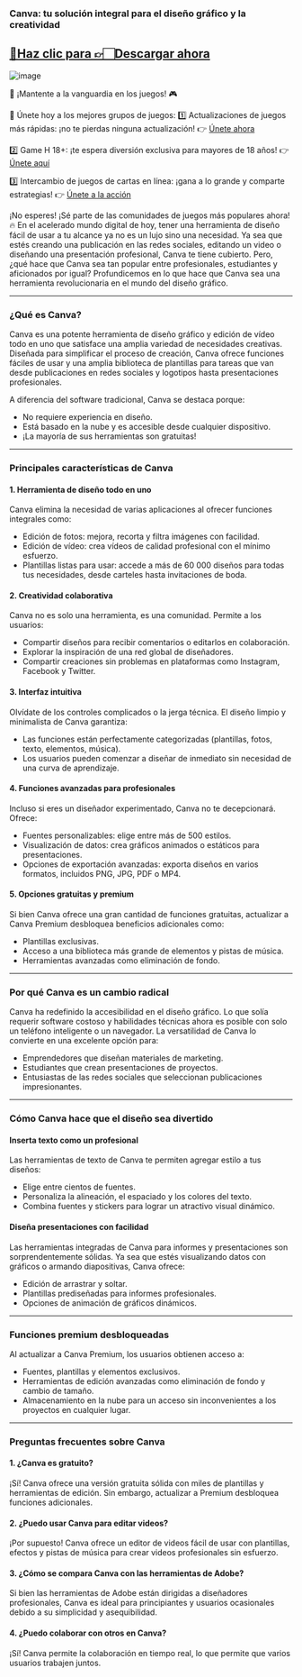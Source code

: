 ### Canva: tu solución integral para el diseño gráfico y la creatividad

## [🔗Haz clic para 👉🏻Descargar ahora](https://apkfyp.com/canva.html)

![image](https://github.com/user-attachments/assets/f0704487-1495-4c65-801e-6ccb4527e147)

🚀 ¡Mantente a la vanguardia en los juegos! 🎮

📢 Únete hoy a los mejores grupos de juegos:
1️⃣ Actualizaciones de juegos más rápidas: ¡no te pierdas ninguna actualización!
👉 [Únete ahora](https://t.me/apk_fyp)

2️⃣ Game H 18+: ¡te espera diversión exclusiva para mayores de 18 años!
👉 [Únete aquí](https://t.me/apkfypgame18)

3️⃣ Intercambio de juegos de cartas en línea: ¡gana a lo grande y comparte estrategias!
👉 [Únete a la acción](https://t.me/apkfypslotgamea)

¡No esperes! ¡Sé parte de las comunidades de juegos más populares ahora! 🔥
En el acelerado mundo digital de hoy, tener una herramienta de diseño fácil de usar a tu alcance ya no es un lujo sino una necesidad. Ya sea que estés creando una publicación en las redes sociales, editando un video o diseñando una presentación profesional, Canva te tiene cubierto. Pero, ¿qué hace que Canva sea tan popular entre profesionales, estudiantes y aficionados por igual? Profundicemos en lo que hace que Canva sea una herramienta revolucionaria en el mundo del diseño gráfico.

---

### ¿Qué es Canva?

Canva es una potente herramienta de diseño gráfico y edición de vídeo todo en uno que satisface una amplia variedad de necesidades creativas. Diseñada para simplificar el proceso de creación, Canva ofrece funciones fáciles de usar y una amplia biblioteca de plantillas para tareas que van desde publicaciones en redes sociales y logotipos hasta presentaciones profesionales.

A diferencia del software tradicional, Canva se destaca porque:
- No requiere experiencia en diseño.
- Está basado en la nube y es accesible desde cualquier dispositivo.
- ¡La mayoría de sus herramientas son gratuitas!

---

### Principales características de Canva

#### **1. Herramienta de diseño todo en uno**
Canva elimina la necesidad de varias aplicaciones al ofrecer funciones integrales como:
- Edición de fotos: mejora, recorta y filtra imágenes con facilidad.
- Edición de vídeo: crea vídeos de calidad profesional con el mínimo esfuerzo.
- Plantillas listas para usar: accede a más de 60 000 diseños para todas tus necesidades, desde carteles hasta invitaciones de boda.

#### **2. Creatividad colaborativa**
Canva no es solo una herramienta, es una comunidad. Permite a los usuarios:
- Compartir diseños para recibir comentarios o editarlos en colaboración.
- Explorar la inspiración de una red global de diseñadores.
- Compartir creaciones sin problemas en plataformas como Instagram, Facebook y Twitter.

#### **3. Interfaz intuitiva**
Olvídate de los controles complicados o la jerga técnica. El diseño limpio y minimalista de Canva garantiza:
- Las funciones están perfectamente categorizadas (plantillas, fotos, texto, elementos, música).
- Los usuarios pueden comenzar a diseñar de inmediato sin necesidad de una curva de aprendizaje.

#### **4. Funciones avanzadas para profesionales**
Incluso si eres un diseñador experimentado, Canva no te decepcionará. Ofrece:
- Fuentes personalizables: elige entre más de 500 estilos.
- Visualización de datos: crea gráficos animados o estáticos para presentaciones.
- Opciones de exportación avanzadas: exporta diseños en varios formatos, incluidos PNG, JPG, PDF o MP4.

#### **5. Opciones gratuitas y premium**
Si bien Canva ofrece una gran cantidad de funciones gratuitas, actualizar a Canva Premium desbloquea beneficios adicionales como:
- Plantillas exclusivas.
- Acceso a una biblioteca más grande de elementos y pistas de música.
- Herramientas avanzadas como eliminación de fondo.

---

### Por qué Canva es un cambio radical

Canva ha redefinido la accesibilidad en el diseño gráfico. Lo que solía requerir software costoso y habilidades técnicas ahora es posible con solo un teléfono inteligente o un navegador. La versatilidad de Canva lo convierte en una excelente opción para:
- Emprendedores que diseñan materiales de marketing.
- Estudiantes que crean presentaciones de proyectos.
- Entusiastas de las redes sociales que seleccionan publicaciones impresionantes.

---

### Cómo Canva hace que el diseño sea divertido

#### **Inserta texto como un profesional**
Las herramientas de texto de Canva te permiten agregar estilo a tus diseños:
- Elige entre cientos de fuentes.
- Personaliza la alineación, el espaciado y los colores del texto.
- Combina fuentes y stickers para lograr un atractivo visual dinámico.

#### **Diseña presentaciones con facilidad**
Las herramientas integradas de Canva para informes y presentaciones son sorprendentemente sólidas. Ya sea que estés visualizando datos con gráficos o armando diapositivas, Canva ofrece:
- Edición de arrastrar y soltar.
- Plantillas prediseñadas para informes profesionales.
- Opciones de animación de gráficos dinámicos.

---

### Funciones premium desbloqueadas

Al actualizar a Canva Premium, los usuarios obtienen acceso a:
- Fuentes, plantillas y elementos exclusivos.
- Herramientas de edición avanzadas como eliminación de fondo y cambio de tamaño.
- Almacenamiento en la nube para un acceso sin inconvenientes a los proyectos en cualquier lugar.

---

### Preguntas frecuentes sobre Canva

#### **1. ¿Canva es gratuito?**
¡Sí! Canva ofrece una versión gratuita sólida con miles de plantillas y herramientas de edición. Sin embargo, actualizar a Premium desbloquea funciones adicionales.

#### **2. ¿Puedo usar Canva para editar videos?**
¡Por supuesto! Canva ofrece un editor de videos fácil de usar con plantillas, efectos y pistas de música para crear videos profesionales sin esfuerzo.

#### **3. ¿Cómo se compara Canva con las herramientas de Adobe?**
Si bien las herramientas de Adobe están dirigidas a diseñadores profesionales, Canva es ideal para principiantes y usuarios ocasionales debido a su simplicidad y asequibilidad.

#### **4. ¿Puedo colaborar con otros en Canva?**
¡Sí! Canva permite la colaboración en tiempo real, lo que permite que varios usuarios trabajen juntos.

